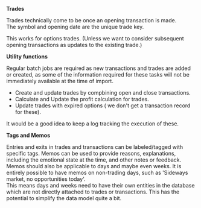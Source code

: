 
**Trades** 

Trades technically come to be once an opening transaction is made.  
The symbol and opening date are the unique trade key. 

This works for options trades.
(Unless we want to consider subsequent opening transactions as updates to the existing trade.)


**Utility functions**

Regular batch jobs are required as new transactions and trades are added or created, as some of the information required for these tasks will not be immediately available at the time of import.

- Create and update trades by compbining open and close transactions.
- Calculate and Update the profit calculation for trades.
- Update trades with expired options ( we don't get a transaction record for these).

It would be a good idea to keep a log tracking the execution of these.

**Tags and Memos**

Entries and exits in trades and transactions can be labeled/tagged with specific tags. Memos can be used to provide reasons, explanations, including the emotional state at the time, and other notes or feedback.  
Memos should also be applicable to days and maybe even weeks.  It is entirely possible to have memos on non-trading days, such as 'Sideways market, no opportunities today'.  
This means days and weeks need to have their own entities in the database which are not directly attached to trades or transactions.  This has the potential to simplify the data model quite a bit.
